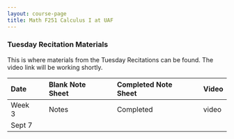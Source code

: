 ```yaml
---
layout: course-page
title: Math F251 Calculus I at UAF
---
```


### Tuesday Recitation Materials

This is where materials from the Tuesday Recitations can be found. The video link will be working shortly.



| Date    |    | Blank Note Sheet            |    | Completed Note Sheet|    | Video    |
| :-------|----| :---------------------------|----| :-------------------|----| :--------|
| Week 3  |    | Notes                       |    | Completed           |    | video    |
| Sept 7  |    |                             |    |                     |    |          |

